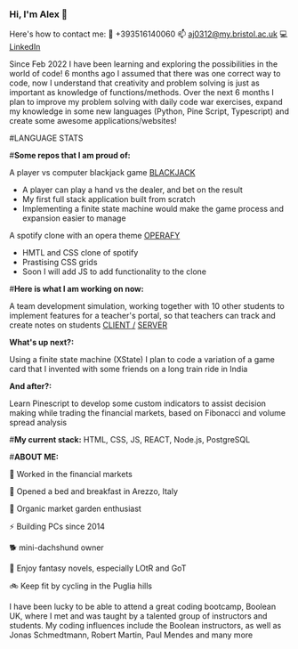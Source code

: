 ### **Hi, I'm Alex** 👋 

Here's how to contact me: 💬 +393516140060   📫 aj0312@my.bristol.ac.uk   :computer: [LinkedIn](https://www.linkedin.com/in/alex-90-jennings/)

Since Feb 2022 I have been learning and exploring the possibilities in the world of code! 6 months ago I assumed that there was one correct way to code, now I understand that creativity and problem solving is just as important as knowledge of functions/methods. Over the next 6 months I plan to improve my problem solving with daily code war exercises, expand my knowledge in some new languages (Python, Pine Script, Typescript) and create some awesome applications/websites!

#LANGUAGE STATS

#**Some repos that I am proud of:**

A player vs computer blackjack game [BLACKJACK](https://github.com/Alex90Jennings/react-blackjack)
   - A player can play a hand vs the dealer, and bet on the result
   - My first full stack application built from scratch
   - Implementing a finite state machine would make the game process and expansion easier to manage

A spotify clone with an opera theme [OPERAFY](https://github.com/Alex90Jennings/boolean-uk-html-spotify)
   - HMTL and CSS clone of spotify
   - Prastising CSS grids
   - Soon I will add JS to add functionality to the clone


#**Here is what I am working on now:** 

A team development simulation, working together with 10 other students to implement features for a teacher's portal, so that teachers can track and create notes on students [CLIENT /](https://github.com/Alex90Jennings/team-dev-client-c5) [SERVER](https://github.com/Alex90Jennings/team-dev-server-c5)

**What's up next?:** 

Using a finite state machine (XState) I plan to code a variation of a game card that I invented with some friends on a long train ride in India

**And after?:** 

Learn Pinescript to develop some custom indicators to assist decision making while trading the financial markets, based on Fibonacci and volume spread analysis


#**My current stack:**
HTML, CSS, JS, REACT, Node.js, PostgreSQL


#**ABOUT ME:**

:construction_worker: Worked in the financial markets

:house_with_garden: Opened a bed and breakfast in Arezzo, Italy

🌱 Organic market garden enthusiast

⚡ Building PCs since 2014

:dog2: mini-dachshund owner

:dragon: Enjoy fantasy novels, especially LOtR and GoT

:bike: Keep fit by cycling in the Puglia hills


I have been lucky to be able to attend a great coding bootcamp, Boolean UK, where I met and was taught by a talented group of instructors and students. My coding influences include the Boolean instructors, as well as Jonas Schmedtmann, Robert Martin, Paul Mendes and many more

<!--
**Alex90Jennings/Alex90Jennings** is a ✨ _special_ ✨ repository because its `README.md` (this file) appears on your GitHub profile.

Here are some ideas to get you started:

- 🔭 I’m currently working on ...
- 🌱 I’m currently learning ...
- 👯 I’m looking to collaborate on ...
- 🤔 I’m looking for help with ...
- 💬 Ask me about ...
- 📫 How to reach me: ...
- 😄 Pronouns: ...
- ⚡ Fun fact: ...
-->

